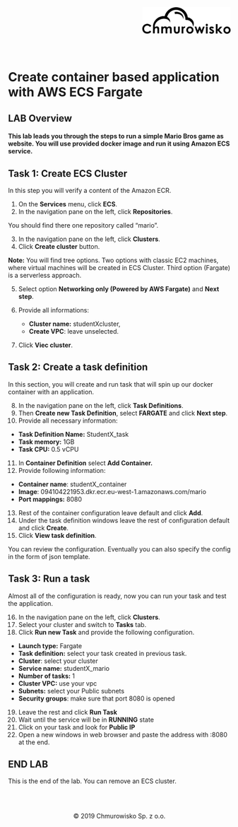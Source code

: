 <img src="../../img/logo.png" alt="Chmurowisko logo" width="200" align="right">
<br><br>
<br><br>
<br><br>

# Create container based application with AWS ECS Fargate

## LAB Overview

#### This lab leads you through the steps to run a simple Mario Bros game as website. You will use provided docker image and run it using Amazon ECS service.

## Task 1: Create ECS Cluster

In this step you will verify a content of the Amazon ECR.

1. On the **Services** menu, click **ECS**.
2. In the navigation pane on the left, click **Repositories**.

You should find there one repository called “mario”.

3. In the navigation pane on the left, click **Clusters**.
4. Click **Create cluster** button.

**Note:** You will find tree options. Two options with classic EC2 machines, where virtual machines will be created in ECS Cluster. Third option (Fargate) is a serverless approach.

5. Select option **Networking only (Powered by AWS Fargate)** and **Next step**.
6. Provide all informations: 
   * **Cluster name:** studentXcluster,
   * **Create VPC**: leave unselected.

7. Click **Viec cluster**.

## Task 2: Create a task definition

In this section, you will create and run task that will spin up our docker container with an application.

8. In the navigation pane on the left, click **Task Definitions**.
9. Then **Create new Task Definition**, select **FARGATE** and click **Next step**.
10. Provide all necessary information:

* **Task Definition Name:** StudentX_task
* **Task memory:** 1GB
* **Task CPU:** 0.5 vCPU

11. In **Container Definition** select **Add Container.**
12. Provide following information: 

* **Container name**: studentX_container
* **Image**: 094104221953.dkr.ecr.eu-west-1.amazonaws.com/mario
* **Port mappings:** 8080

13. Rest of the container configuration leave default and click **Add**. 
14. Under the task definition windows leave the rest of configuration default and click **Create**. 
15. Click **View task definition**. 

You can review the configuration. Eventually you can also specify the config in the form of json template.

## Task 3: Run a task

Almost all of the configuration is ready, now you can run your task and test the application.

16. In the navigation pane on the left, click **Clusters**. 
17. Select your cluster and switch to **Tasks** tab. 
18. Click **Run new Task** and provide the following configuration. 

* **Launch type:** Fargate
* **Task definition:** select your task created in previous task.
* **Cluster**: select your cluster 
* **Service name:** studentX_mario
* **Number of tasks:** 1
* **Cluster VPC:** use your vpc
* **Subnets:** select your Public subnets
* **Security groups**: make sure that port 8080 is opened

19. Leave the rest and click **Run Task**
20. Wait until the service will be in **RUNNING** state 
21. Click on your task and look for **Public IP** 
22. Open a new windows in web browser and paste the address with :8080 at the end. 

## END LAB

This is the end of the lab. You can remove an ECS cluster.







<br><br>

<center><p>&copy; 2019 Chmurowisko Sp. z o.o.<p></center>
